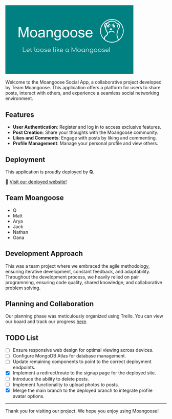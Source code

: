 <img src="public/images/Moangoose%20banner.png" alt="Moangoose Logo Banner" width="400"/>

Welcome to the Moangoose Social App, a collaborative project developed by Team Moangoose. This application offers a platform for users to share posts, interact with others, and experience a seamless social networking environment.

## Features

- **User Authentication**: Register and log in to access exclusive features.
- **Post Creation**: Share your thoughts with the Moangoose community.
- **Likes and Comments**: Engage with posts by liking and commenting.
- **Profile Management**: Manage your personal profile and view others.

## Deployment

This application is proudly deployed by **Q**. 

🔗 [Visit our deployed website!](https://moangoose-frontend.onrender.com/signup)

## Team Moangoose
- Q
- Matt
- Arya
- Jack
- Nathan
- Oana

## Development Approach

This was a team project where we embraced the agile methodology, ensuring iterative development, constant feedback, and adaptability. Throughout the development process, we heavily relied on pair programming, ensuring code quality, shared knowledge, and collaborative problem solving.

## Planning and Collaboration

Our planning phase was meticulously organized using Trello. You can view our board and track our progress [here](https://trello.com/b/OTBe0zBu/airteam-acebook-meta).

## TODO List

- [ ] Ensure responsive web design for optimal viewing across devices.
- [ ] Configure MongoDB Atlas for database management.
- [ ] Update remaining components to point to the correct deployment endpoints.
- [X] Implement a redirect/route to the signup page for the deployed site.
- [ ] Introduce the ability to delete posts.
- [ ] Implement functionality to upload photos to posts.
- [X] Merge the main branch to the deployed branch to integrate profile avatar options.

---

Thank you for visiting our project. We hope you enjoy using Moangoose!
